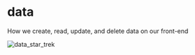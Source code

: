 # data

How we create, read, update, and delete data on our front-end

![data_star_trek](https://cloud.githubusercontent.com/assets/974723/9012467/fd3ec36e-3769-11e5-8525-a4e9536a533e.jpg)

